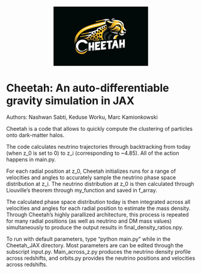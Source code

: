 <p align="center">
  <img src="Cheetah_logo.png" alt="Cheetah Logo" width="50%" />
</p>

# Cheetah: An auto-differentiable gravity simulation in JAX

Authors: Nashwan Sabti, Keduse Worku, Marc Kamionkowski

Cheetah is a code that allows to quickly compute the clustering of particles onto dark-matter halos.

The code calculates neutrino trajectories through backtracking from today (when z_0 is set to 0) to z_i (corresponding to ~4.85). All of the action happens in main.py. 

For each radial position at z_0, Cheetah initializes runs for a range of velocities and angles to accurately sample the neutrino phase space distribution at z_i. The neutrino distribution at z_0 is then calculated through Liouville’s theorem through my_function and saved in f_array. 

The calculated phase space distribution today is then integrated across all velocities and angles for each radial position to estimate the mass density. Through Cheetah’s highly parallized architecture, this process is repeated for many radial positions (as well as neutrino and DM mass values) simultaneously to produce the output results in final_density_ratios.npy. 

To run with default parameters, type “python main.py” while in the Cheetah_JAX directory. Most parameters are can be edited through the subscript input.py. Main_across_z.py produces the neutrino density profile across redshifts, and orbits.py provides the neutrino positions and velocities across redshifts.

